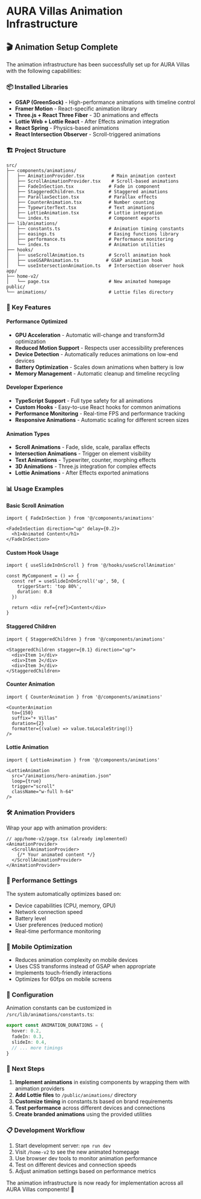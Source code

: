# AURA Villas Animation Infrastructure

## 🎬 Animation Setup Complete

The animation infrastructure has been successfully set up for AURA Villas with the following capabilities:

### 📦 Installed Libraries

- **GSAP (GreenSock)** - High-performance animations with timeline control
- **Framer Motion** - React-specific animation library 
- **Three.js + React Three Fiber** - 3D animations and effects
- **Lottie Web + Lottie React** - After Effects animation integration
- **React Spring** - Physics-based animations
- **React Intersection Observer** - Scroll-triggered animations

### 🏗️ Project Structure

```
src/
├── components/animations/
│   ├── AnimationProvider.tsx          # Main animation context
│   ├── ScrollAnimationProvider.tsx    # Scroll-based animations
│   ├── FadeInSection.tsx             # Fade in component
│   ├── StaggeredChildren.tsx         # Staggered animations
│   ├── ParallaxSection.tsx           # Parallax effects
│   ├── CounterAnimation.tsx          # Number counting
│   ├── TypewriterText.tsx            # Text animations
│   ├── LottieAnimation.tsx           # Lottie integration
│   └── index.ts                      # Component exports
├── lib/animations/
│   ├── constants.ts                  # Animation timing constants
│   ├── easings.ts                    # Easing functions library
│   ├── performance.ts                # Performance monitoring
│   └── index.ts                      # Animation utilities
├── hooks/
│   ├── useScrollAnimation.ts         # Scroll animation hook
│   ├── useGSAPAnimation.ts          # GSAP animation hook
│   └── useIntersectionAnimation.ts   # Intersection observer hook
app/
├── home-v2/
│   └── page.tsx                      # New animated homepage
public/
└── animations/                       # Lottie files directory
```

### 🚀 Key Features

#### Performance Optimized
- **GPU Acceleration** - Automatic will-change and transform3d optimization
- **Reduced Motion Support** - Respects user accessibility preferences
- **Device Detection** - Automatically reduces animations on low-end devices
- **Battery Optimization** - Scales down animations when battery is low
- **Memory Management** - Automatic cleanup and timeline recycling

#### Developer Experience
- **TypeScript Support** - Full type safety for all animations
- **Custom Hooks** - Easy-to-use React hooks for common animations
- **Performance Monitoring** - Real-time FPS and performance tracking
- **Responsive Animations** - Automatic scaling for different screen sizes

#### Animation Types
- **Scroll Animations** - Fade, slide, scale, parallax effects
- **Intersection Animations** - Trigger on element visibility
- **Text Animations** - Typewriter, counter, morphing effects
- **3D Animations** - Three.js integration for complex effects
- **Lottie Animations** - After Effects exported animations

### 📊 Usage Examples

#### Basic Scroll Animation
```tsx
import { FadeInSection } from '@/components/animations'

<FadeInSection direction="up" delay={0.2}>
  <h1>Animated Content</h1>
</FadeInSection>
```

#### Custom Hook Usage
```tsx
import { useSlideInOnScroll } from '@/hooks/useScrollAnimation'

const MyComponent = () => {
  const ref = useSlideInOnScroll('up', 50, { 
    triggerStart: 'top 80%',
    duration: 0.8 
  })
  
  return <div ref={ref}>Content</div>
}
```

#### Staggered Children
```tsx
import { StaggeredChildren } from '@/components/animations'

<StaggeredChildren stagger={0.1} direction="up">
  <div>Item 1</div>
  <div>Item 2</div>
  <div>Item 3</div>
</StaggeredChildren>
```

#### Counter Animation
```tsx
import { CounterAnimation } from '@/components/animations'

<CounterAnimation 
  to={150} 
  suffix="+ Villas" 
  duration={2}
  formatter={(value) => value.toLocaleString()}
/>
```

#### Lottie Animation
```tsx
import { LottieAnimation } from '@/components/animations'

<LottieAnimation 
  src="/animations/hero-animation.json"
  loop={true}
  trigger="scroll"
  className="w-full h-64"
/>
```

### 🛠️ Animation Providers

Wrap your app with animation providers:

```tsx
// app/home-v2/page.tsx (already implemented)
<AnimationProvider>
  <ScrollAnimationProvider>
    {/* Your animated content */}
  </ScrollAnimationProvider>
</AnimationProvider>
```

### 🎯 Performance Settings

The system automatically optimizes based on:
- Device capabilities (CPU, memory, GPU)
- Network connection speed
- Battery level
- User preferences (reduced motion)
- Real-time performance monitoring

### 📱 Mobile Optimization

- Reduces animation complexity on mobile devices
- Uses CSS transforms instead of GSAP when appropriate
- Implements touch-friendly interactions
- Optimizes for 60fps on mobile screens

### 🔧 Configuration

Animation constants can be customized in `/src/lib/animations/constants.ts`:

```typescript
export const ANIMATION_DURATIONS = {
  hover: 0.2,
  fadeIn: 0.3,
  slideIn: 0.4,
  // ... more timings
}
```

### 🎨 Next Steps

1. **Implement animations** in existing components by wrapping them with animation providers
2. **Add Lottie files** to `/public/animations/` directory
3. **Customize timing** in constants.ts based on brand requirements
4. **Test performance** across different devices and connections
5. **Create branded animations** using the provided utilities

### 📋 Development Workflow

1. Start development server: `npm run dev`
2. Visit `/home-v2` to see the new animated homepage
3. Use browser dev tools to monitor animation performance
4. Test on different devices and connection speeds
5. Adjust animation settings based on performance metrics

The animation infrastructure is now ready for implementation across all AURA Villas components! 🎊